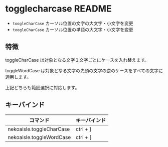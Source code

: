 # togglecharcase README

* `toogleCharCase` カーソル位置の文字の大文字・小文字を変更
* `toogleCharCase` カーソル位置の単語の大文字・小文字を変更

## 特徴

toggleCharCase は対象となる文字１文字ごとにケースを入れ替えます。  

toggleWordCase は対象となる文字の先頭の文字の逆のケースをすべての文字に適用します。

上記どちらも範囲選択に対応します。

## キーバインド

|コマンド|キーバインド|
|------------------------|--------|
|nekoaisle.toggleCharCase|ctrl + ]|
|nekoaisle.toggleWordCase|ctrl + [|
